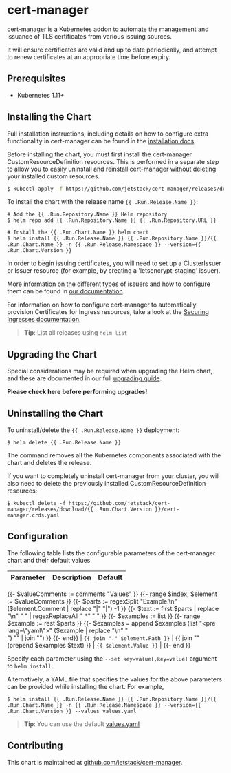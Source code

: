 <!---
The rendered version of this file can be found in "./README.md".
Please only edit the template "./README.template.md".
-->
# cert-manager

cert-manager is a Kubernetes addon to automate the management and issuance of
TLS certificates from various issuing sources.

It will ensure certificates are valid and up to date periodically, and attempt
to renew certificates at an appropriate time before expiry.

## Prerequisites

- Kubernetes 1.11+

## Installing the Chart

Full installation instructions, including details on how to configure extra
functionality in cert-manager can be found in the [installation docs](https://cert-manager.io/docs/installation/kubernetes/).

Before installing the chart, you must first install the cert-manager CustomResourceDefinition resources.
This is performed in a separate step to allow you to easily uninstall and reinstall cert-manager without deleting your installed custom resources.

```bash
$ kubectl apply -f https://github.com/jetstack/cert-manager/releases/download/{{ .Run.Chart.Version }}/cert-manager.crds.yaml
```

To install the chart with the release name `{{ .Run.Release.Name }}`:

```console
# Add the {{ .Run.Repository.Name }} Helm repository
$ helm repo add {{ .Run.Repository.Name }} {{ .Run.Repository.URL }}

# Install the {{ .Run.Chart.Name }} helm chart
$ helm install {{ .Run.Release.Name }} {{ .Run.Repository.Name }}/{{ .Run.Chart.Name }} -n {{ .Run.Release.Namespace }} --version={{ .Run.Chart.Version }}
```

In order to begin issuing certificates, you will need to set up a ClusterIssuer
or Issuer resource (for example, by creating a 'letsencrypt-staging' issuer).

More information on the different types of issuers and how to configure them
can be found in [our documentation](https://cert-manager.io/docs/configuration/).

For information on how to configure cert-manager to automatically provision
Certificates for Ingress resources, take a look at the
[Securing Ingresses documentation](https://cert-manager.io/docs/usage/ingress/).

> **Tip**: List all releases using `helm list`

## Upgrading the Chart

Special considerations may be required when upgrading the Helm chart, and these
are documented in our full [upgrading guide](https://cert-manager.io/docs/installation/upgrading/).

**Please check here before performing upgrades!**

## Uninstalling the Chart

To uninstall/delete the `{{ .Run.Release.Name }}` deployment:

```console
$ helm delete {{ .Run.Release.Name }}
```

The command removes all the Kubernetes components associated with the chart and deletes the release.

If you want to completely uninstall cert-manager from your cluster, you will also need to
delete the previously installed CustomResourceDefinition resources:

```console
$ kubectl delete -f https://github.com/jetstack/cert-manager/releases/download/{{ .Run.Chart.Version }}/cert-manager.crds.yaml
```

## Configuration

The following table lists the configurable parameters of the cert-manager chart and their default values.

| Parameter | Description | Default |
| --------- | ----------- | ------- |
{{- $valueComments := comments "Values" }}
{{- range $index, $element := $valueComments }}
{{- $parts := regexSplit "Example:\n" ($element.Comment | replace "|" "&#124;") -1 }}
{{- $text := first $parts | replace "\n" " " | regexReplaceAll " *" " " }}
{{- $examples := list }}
{{- range $example := rest $parts }}
{{- $examples = append $examples (list "<pre lang=\"yaml\">" ($example | replace "\n" "<br>") "</pre>" | join "") }}
{{- end}}
| `{{ join "." $element.Path }}` | {{ join "" (prepend $examples $text) }} | `{{ $element.Value }}` |
{{- end }}

Specify each parameter using the `--set key=value[,key=value]` argument to `helm install`.

Alternatively, a YAML file that specifies the values for the above parameters can be provided while installing the chart. For example,

```console
$ helm install {{ .Run.Release.Name }} {{ .Run.Repository.Name }}/{{ .Run.Chart.Name }} -n {{ .Run.Release.Namespace }} --version={{ .Run.Chart.Version }} --values values.yaml
```
> **Tip**: You can use the default [values.yaml](https://github.com/jetstack/cert-manager/blob/master/deploy/charts/cert-manager/values.yaml)

## Contributing

This chart is maintained at [github.com/jetstack/cert-manager](https://github.com/jetstack/cert-manager/tree/master/deploy/charts/cert-manager).
